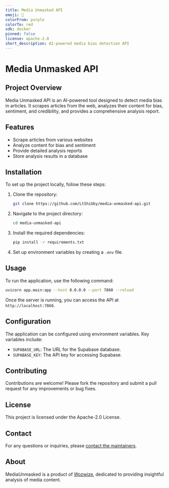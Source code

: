 ```yaml
---
title: Media Unmasked API
emoji: 👀
colorFrom: purple
colorTo: red
sdk: docker
pinned: false
license: apache-2.0
short_description: AI-powered media bias detection API
---
```


# Media Unmasked API

## Project Overview

Media Unmasked API is an AI-powered tool designed to detect media bias in articles. It scrapes articles from the web, analyzes their content for bias, sentiment, and credibility, and provides a comprehensive analysis report.

## Features

- Scrape articles from various websites
- Analyze content for bias and sentiment
- Provide detailed analysis reports
- Store analysis results in a database

## Installation

To set up the project locally, follow these steps:

1. Clone the repository:
   ```bash
   git clone https://github.com/LtShibby/media-unmasked-api.git
   ```

2. Navigate to the project directory:
   ```bash
   cd media-unmasked-api
   ```

3. Install the required dependencies:
   ```bash
   pip install -r requirements.txt
   ```

4. Set up environment variables by creating a `.env` file.

## Usage

To run the application, use the following command:

```bash
uvicorn app.main:app --host 0.0.0.0 --port 7860 --reload
```

Once the server is running, you can access the API at `http://localhost:7860`.

## Configuration

The application can be configured using environment variables. Key variables include:

- `SUPABASE_URL`: The URL for the Supabase database.
- `SUPABASE_KEY`: The API key for accessing Supabase.

## Contributing

Contributions are welcome! Please fork the repository and submit a pull request for any improvements or bug fixes.

## License

This project is licensed under the Apache-2.0 License.

## Contact

For any questions or inquiries, please [contact the maintainers](https://wozwize.com/contact).

## About

MediaUnmasked is a product of [Wozwize](https://wozwize.com), dedicated to providing insightful analysis of media content.
